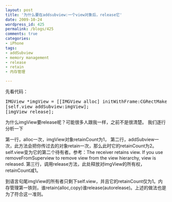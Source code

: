 ```yaml
---
layout: post
title: '为什么要在addsubview:一个view对象后，release它'
date: 2009-10-24
wordpress_id: 425
permalink: /blogs/425
comments: true
categories:
- iPhone
tags:
- addSubview
- memory management
- release
- retain
- 内存管理

---
```

先看代码：
<pre class="prettyprint linenums">
IMGView *imgView = [[IMGView alloc] initWithFrame:CGRectMake(10, 0, 300, 300)];
[self.view addSubview:imgView];
[imgView release];
</pre>
为什么imgView要release呢？可能很多人跟我一样，之前不是很清楚。 我们逐行分析一下

第一行，alloc一次，imgView对象retainCount为1，
第二行，addSubview一次，此方法会把你传过去的对象retain一次，那么此时它的retainCount为2。self.view变为它的第二个待有者。参考：The receiver retains view. If you use removeFromSuperview to remove view from the view hierarchy, view is released.
第三行，调用release方法，此处释放对imgView的所有权，retainCount减1。

到语言句尾imgView的所有者只剩下self.view，并且它的retainCount仅为1。内存管理第一铁则，谁retain(alloc,copy)谁release(autorelease)。上述的做法也是为了符合这一准则。

